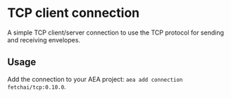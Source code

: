 # TCP client connection

A simple TCP client/server connection to use the TCP protocol for sending and receiving envelopes.

## Usage

Add the connection to your AEA project: `aea add connection fetchai/tcp:0.10.0`.

